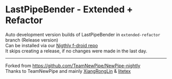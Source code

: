 # LastPipeBender - Extended + Refactor

Auto development version builds of LastPipeBender in `extended-refactor` branch (Release version)<br>
Can be installed via our [Nigthly f-droid repo](https://github.com/MaintainTeam-nightly/fdroid-pages)<br>
It skips creating a release, if no changes were made in the last day.<br>

---

Forked from https://github.com/TeamNewPipe/NewPipe-nightly<br>
Thanks to TeamNewPipe and mainly [XiangRongLin](https://github.com/XiangRongLin) & [litetex](https://github.com/litetex)
